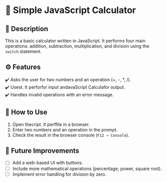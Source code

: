 # 🧮 Simple JavaScript Calculator  

## 📌 Description  
This is a basic calculator written in JavaScript. It performs four main operations: addition, subtraction, multiplication, and division using the `switch` statement.  

## ⚙️ Features  
✔️ Asks the user for two numbers and an operation (+, -, *, /).  
✔️ Usest. It perforfor input andavaScript Calculafor output.  
✔️ Handles invalid operations with an error message.  

## 🚀 How to Use  
1. Open thecript. It perffile in a browser.  
2. Enter two numbers and an operation in the prompt.  
3. Check the result in the browser console (`F12 → Console`).  

## 🔮 Future Improvements  
- [ ] Add a web-based UI with buttons.  
- [ ] Include more mathematical operations (percentage, power, square root).  
- [ ] Implement error handling for division by zero.